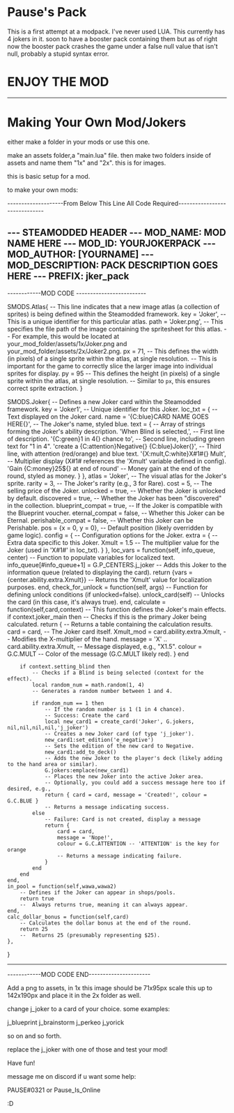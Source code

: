 # Pause's Pack

This is a first attempt at a modpack. I've never used LUA. This currently has 4 jokers in it. soon to have a booster pack containing them but as of right now the booster pack crashes the game under a false null value that isn't null, probably a stupid syntax error.

# ENJOY THE MOD


----------------------------------------------------------------------------------------------------------------------------


# Making Your Own Mod/Jokers

either make a folder in your mods or use this one.

make an assets folder,a "main.lua" file. then make two folders inside of assets and name them "1x" and "2x". this is for images.

this is basic setup for a mod.

to make your own mods:

--------------------From Below This Line All Code Required------------------------------

--- STEAMODDED HEADER
--- MOD_NAME: MOD NAME HERE
--- MOD_ID: YOURJOKERPACK
--- MOD_AUTHOR: [YOURNAME]
--- MOD_DESCRIPTION: PACK DESCRIPTION GOES HERE
--- PREFIX: jker_pack
----------------------------------------------
------------MOD CODE -------------------------

SMODS.Atlas{ 
    --  This line indicates that a new image atlas (a collection of sprites) is being defined within the Steamodded framework.
    key = 'Joker', 
    -- This is a unique identifier for this particular atlas. 
    path = 'Joker.png', 
    -- This specifies the file path of the image containing the spritesheet for this atlas.
    -- For example, this would be located at your_mod_folder/assets/1x/Joker.png and your_mod_folder/assets/2x/Joker2.png.
    px = 71, 
    -- This defines the width (in pixels) of a single sprite within the atlas, at single resolution.
    -- This is important for the game to correctly slice the larger image into individual sprites for display.
    py = 95 
    -- This defines the height (in pixels) of a single sprite within the atlas, at single resolution.
    -- Similar to `px`, this ensures correct sprite extraction.
}

SMODS.Joker{
    -- Defines a new Joker card within the Steamodded framework.
    key = 'Joker1', 
    -- Unique identifier for this Joker.
    loc_txt = { 
        -- Text displayed on the Joker card.
        name = '{C:blue}CARD NAME GOES HERE{}', 
        --  The Joker's name, styled blue.
        text = { 
            -- Array of strings forming the Joker's ability description.
            'When Blind is selected,', 
            --  First line of description.
            '{C:green}1 in 4{} chance to', 
            -- Second line, including green text for "1 in 4".
            'create a {C:attention}Negative{} {C:blue}Joker{}', 
            -- Third line, with attention (red/orange) and blue text.
            '{X:mult,C:white}X#1#{} Mult', 
            --  Multiplier display (X#1# references the 'Xmult' variable defined in config).
            'Gain {C:money}25${} at end of round' 
            -- Money gain at the end of the round, styled as money.
        } 
    }, 
    atlas = 'Joker', 
    -- The visual atlas for the Joker's sprite.
    rarity = 3, 
    -- The Joker's rarity (e.g., 3 for Rare).
    cost = 5, 
    --  The selling price of the Joker.
    unlocked = true, 
    --  Whether the Joker is unlocked by default.
    discovered = true, 
    -- Whether the Joker has been "discovered" in the collection.
    blueprint_compat = true, 
    -- If the Joker is compatible with the Blueprint voucher.
    eternal_compat = false, 
    -- Whether this Joker can be Eternal.
    perishable_compat = false, 
    -- Whether this Joker can be Perishable.
    pos = {x = 0, y = 0}, 
    --  Default position (likely overridden by game logic).
    config = { 
        --  Configuration options for the Joker.
        extra = { 
            --  Extra data specific to this Joker.
            Xmult = 1.5 
            --  The multiplier value for the Joker (used in 'X#1#' in loc_txt).
        } 
    }, 
    loc_vars = function(self, info_queue, center) 
        -- Function to populate variables for localized text.
        info_queue[#info_queue+1] = G.P_CENTERS.j_joker 
        -- Adds this Joker to the information queue (related to displaying the card).
        return {vars = {center.ability.extra.Xmult}} 
        --  Returns the 'Xmult' value for localization purposes.
    end, 
    check_for_unlock = function(self, args) 
        --  Function for defining unlock conditions (if unlocked=false).
        unlock_card(self) 
        --  Unlocks the card (in this case, it's always true).
    end, 
    calculate = function(self,card,context) 
        --  This function defines the Joker's main effects.
        if context.joker_main then 
            -- Checks if this is the primary Joker being calculated.
            return { 
                -- Returns a table containing the calculation results.
                card = card, 
                -- The Joker card itself.
                Xmult_mod = card.ability.extra.Xmult, 
                -- Modifies the X-multiplier of the hand.
                message = 'X' .. card.ability.extra.Xmult, 
                --  Message displayed, e.g., "X1.5".
                colour = G.C.MULT 
                -- Color of the message (G.C.MULT likely red).
            } 
        end 

        if context.setting_blind then 
            -- Checks if a Blind is being selected (context for the effect).
            local random_num = math.random(1, 4) 
            -- Generates a random number between 1 and 4.

            if random_num == 1 then 
                -- If the random number is 1 (1 in 4 chance).
                -- Success: Create the card 
                local new_card1 = create_card('Joker', G.jokers, nil,nil,nil,nil,'j_joker') 
                -- Creates a new Joker card (of type 'j_joker').
                new_card1:set_edition('e_negative') 
                -- Sets the edition of the new card to Negative.
                new_card1:add_to_deck() 
                -- Adds the new Joker to the player's deck (likely adding to the hand area or similar).
                G.jokers:emplace(new_card1) 
                -- Places the new Joker into the active Joker area.
                -- Optionally, you could add a success message here too if desired, e.g., 
                return { card = card, message = 'Created!', colour = G.C.BLUE } 
                -- Returns a message indicating success.
            else 
                -- Failure: Card is not created, display a message 
                return { 
                    card = card, 
                    message = 'Nope!', 
                    colour = G.C.ATTENTION -- 'ATTENTION' is the key for orange 
                    -- Returns a message indicating failure.
                } 
            end 
        end 
    end, 
    in_pool = function(self,wawa,wawa2) 
        -- Defines if the Joker can appear in shops/pools.
        return true 
        --  Always returns true, meaning it can always appear.
    end, 
    calc_dollar_bonus = function(self,card) 
        -- Calculates the dollar bonus at the end of the round.
        return 25 
        --  Returns 25 (presumably representing $25).
    }, 
}

----------------------------------------------
------------MOD CODE END----------------------


Add a png to assets, in 1x this image should be 71x95px
scale this up to 142x190px and place it in the 2x folder as well.

change j_joker to a card of your choice. some examples:

j_blueprint
j_brainstorm
j_perkeo
j_yorick

so on and so forth.

replace the j_joker with one of those and test your mod!

Have fun!

message me on discord if u want some help:

PAUSE#0321 or Pause_Is_Online

:D
